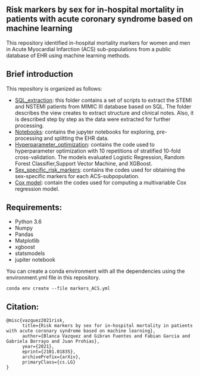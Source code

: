 ## Risk markers by sex for in-hospital mortality in patients with acute coronary syndrome based on machine learning

This repository identified in-hospital mortality markers for women and men in Acute Myocardial Infarction (ACS) sub-populations from a public database of EHR using machine learning methods.


## Brief introduction
This repository is organized as follows:

* [SQL_extraction](https://github.com/blancavazquez/Riskmarkers_AMI/tree/master/sql_extraction): this folder contains a set of scripts to extract the STEMI and NSTEMI patients from MIMIC III database based on SQL. The folder describes the view creates to extract structure and clinical notes. Also, it is described step by step as the data were extracted for further processing.
* [Notebooks](https://github.com/blancavazquez/Riskmarkers_AMI/tree/master/notebooks): contains the jupyter notebooks for exploring, pre-processing and splitting the EHR data.
* [Hyperparameter_optimization](https://github.com/blancavazquez/Riskmarkers_AMI/tree/master/hyperparameter_optimization): contains the code used to hyperparameter optimization with 10 repetitions of stratified 10-fold cross-validation. The models evaluated Logistic Regression, Random Forest Classifier,Support Vector Machine, and XGBoost.
* [Sex_specific_risk_markers](https://github.com/blancavazquez/Riskmarkers_AMI/tree/master/sex_specific_risk_markers): contains the codes used for obtaining the sex-specific markers for each ACS-subpopulation. 
* [Cox model](https://github.com/blancavazquez/Riskmarkers_AMI/tree/master/cox_model): contain the codes used for computing a multivariable Cox regression model.

## Requirements:
* Python 3.6
* Numpy
* Pandas
* Matplotlib
* xgboost
* statsmodels
* jupiter notebook

You can create a conda environment with all the dependencies using the environment.yml file in this repository.

```
conda env create --file markers_ACS.yml
```

## Citation:

```
@misc{vazquez2021risk,
      title={Risk markers by sex for in-hospital mortality in patients with acute coronary syndrome based on machine learning}, 
      author={Blanca Vazquez and Gibran Fuentes and Fabian Garcia and Gabriela Borrayo and Juan Prohias},
      year={2021},
      eprint={2101.01835},
      archivePrefix={arXiv},
      primaryClass={cs.LG}
}
```

